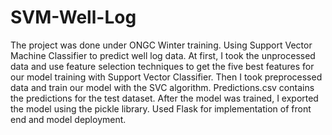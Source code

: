 # SVM-Well-Log
The project was done under ONGC Winter training. Using Support Vector Machine Classifier to predict well log data. At first, I took the unprocessed data and use feature selection techniques to get the five best features for our model training with Support Vector Classifier. Then I took preprocessed data and train our model with the SVC algorithm. Predictions.csv contains the predictions for the test dataset. After the model was trained, I exported the model using the pickle library. Used Flask for implementation of front end and model deployment.
